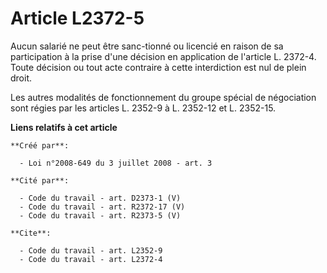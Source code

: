 # Article L2372-5

Aucun salarié ne peut être sanc-tionné ou licencié en raison de sa participation à la prise d'une décision en application de
l'article L. 2372-4. Toute décision ou tout acte contraire à cette interdiction est nul de plein droit. 

Les autres modalités de fonctionnement du groupe spécial de négociation sont régies par les articles L. 2352-9 à L. 2352-12
et L. 2352-15.

**Liens relatifs à cet article**

	**Créé par**:

	  - Loi n°2008-649 du 3 juillet 2008 - art. 3

	**Cité par**:

	  - Code du travail - art. D2373-1 (V)
	  - Code du travail - art. R2372-17 (V)
	  - Code du travail - art. R2373-5 (V)

	**Cite**:

	  - Code du travail - art. L2352-9
	  - Code du travail - art. L2372-4
